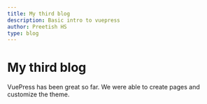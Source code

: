 ```yaml
---
title: My third blog
description: Basic intro to vuepress
author: Preetish HS
type: blog
---
```


# My third blog

VuePress has been great so far. We were able to create pages and customize the theme.